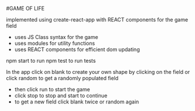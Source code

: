 #GAME OF LIFE

implemented using create-react-app with REACT components for the game field

- uses JS Class syntax for the game
- uses modules for utility functions
- uses REACT components for efficient dom updating 

npm start to run
npm test to run tests

In the app click on blank to create your own shape by clicking on the field
or click random to get a randomly populated field

- then click run to start the game
- click stop to stop and start to continue
- to get a new field click blank twice or random again